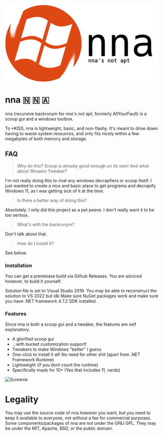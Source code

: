 <p align="center" width="100%">
	<img src="https://github.com/haya3218/nna/raw/master/images/AboutImage.png"> 
</p>

# nna 🇳 🇳 🇦

nna (recursive backronym for *nna's not apt*, formerly AllYourFault) is a scoop gui and a windows toolbox.

To *KISS, nna is lightweight, basic, and non-flashy. It's meant to drive down having to waste system resources, and only fits nicely within a few megabytes of both memory and storage.

## FAQ

> Why do this? Scoop is already good enough on its own! And what about Winaero Tweaker?

I'm not really doing this to rival any windows decrapfiers or scoop itself. I just wanted to create a nice and basic place to get programs and decrapify Windows 11, as I was getting sick of it at the time.

> Is there a better way of doing this?

Absolutely. I only did this project as a pet peeve. I don't really want it to be too serious.

> What's with the backronym?

Don't talk about that.

> How do I install it?

See below.

### Installation

You can get a prerelease build via Github Releases. You are adviced however, to build it yourself.

Solution file is set to Visual Studio 2019. You *may* be able to reconstruct the solution to VS 2022 but idk
Make sure NuGet packages work and make sure you have .NET framework 4.7.2 SDK installed.

### Features

Since nna is both a scoop gui and a tweaker, the features are self explanatory.

- A glorified scoop gui
- ...with bucket customization support!
- Tweakers to make Windows "better" *I guess*
- One-click to install it all! No need for other shit (apart from .NET Framework Runtime)
- Lightweight (if you dont count the runtime)
- Specifically made for 10+ (Yes that includes 11, nerds)

![Screenie](/readme/screenie.png)

# Legality

You may use the source code of nna however you want, but you need to keep it available to everyone, not without a fee for commercial purposes.
Some components/packages of nna are not under the GNU GPL. They may be under the MIT, Apache, BSD, or the public domain.
